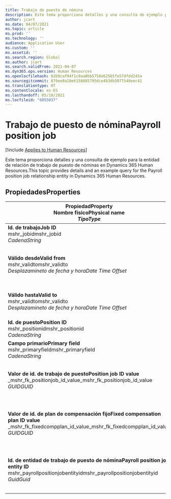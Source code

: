 ```yaml
---
title: Trabajo de puesto de nómina
description: Este tema proporciona detalles y una consulta de ejemplo para la entidad de trabajo de puesto de nóminas en Dynamics 365 Human Resources.
author: jcart
ms.date: 04/07/2021
ms.topic: article
ms.prod: ''
ms.technology: ''
audience: Application User
ms.custom: ''
ms.assetid: ''
ms.search.region: Global
ms.author: jcart
ms.search.validFrom: 2021-04-07
ms.dyn365.ops.version: Human Resources
ms.openlocfilehash: 62b9caf94f1c9aa8bb5758e62565fe57dfdd245a
ms.sourcegitcommit: 879ee8a10e6158885795dce4b3db5077540eec41
ms.translationtype: HT
ms.contentlocale: es-ES
ms.lasthandoff: 05/18/2021
ms.locfileid: "6055037"
---
```

# <a name="payroll-position-job"></a><span data-ttu-id="7685a-103">Trabajo de puesto de nómina</span><span class="sxs-lookup"><span data-stu-id="7685a-103">Payroll position job</span></span>

[!include [Applies to Human Resources](../includes/applies-to-hr.md)]

<span data-ttu-id="7685a-104">Este tema proporciona detalles y una consulta de ejemplo para la entidad de relación de trabajo de puesto de nóminas en Dynamics 365 Human Resources.</span><span class="sxs-lookup"><span data-stu-id="7685a-104">This topic provides details and an example query for the Payroll position job relationship entity in Dynamics 365 Human Resources.</span></span>

## <a name="properties"></a><span data-ttu-id="7685a-105">Propiedades</span><span class="sxs-lookup"><span data-stu-id="7685a-105">Properties</span></span>

| <span data-ttu-id="7685a-106">Propiedad</span><span class="sxs-lookup"><span data-stu-id="7685a-106">Property</span></span><br><span data-ttu-id="7685a-107">**Nombre físico**</span><span class="sxs-lookup"><span data-stu-id="7685a-107">**Physical name**</span></span><br><span data-ttu-id="7685a-108">**_Tipo_**</span><span class="sxs-lookup"><span data-stu-id="7685a-108">**_Type_**</span></span> | <span data-ttu-id="7685a-109">Utilizar</span><span class="sxs-lookup"><span data-stu-id="7685a-109">Use</span></span> | <span data-ttu-id="7685a-110">Descripción</span><span class="sxs-lookup"><span data-stu-id="7685a-110">Description</span></span> |
| --- | --- | --- |
| <span data-ttu-id="7685a-111">**Id. de trabajo**</span><span class="sxs-lookup"><span data-stu-id="7685a-111">**Job ID**</span></span><br><span data-ttu-id="7685a-112">mshr_jobid</span><span class="sxs-lookup"><span data-stu-id="7685a-112">mshr_jobid</span></span><br><span data-ttu-id="7685a-113">*Cadena*</span><span class="sxs-lookup"><span data-stu-id="7685a-113">*String*</span></span> | <span data-ttu-id="7685a-114">Solo lectura</span><span class="sxs-lookup"><span data-stu-id="7685a-114">Readp-only</span></span><br><span data-ttu-id="7685a-115">Obligatorio</span><span class="sxs-lookup"><span data-stu-id="7685a-115">Required</span></span> |<span data-ttu-id="7685a-116">El id. de trabajo.</span><span class="sxs-lookup"><span data-stu-id="7685a-116">The ID of the job.</span></span> |
| <span data-ttu-id="7685a-117">**Válido desde**</span><span class="sxs-lookup"><span data-stu-id="7685a-117">**Valid from**</span></span><br><span data-ttu-id="7685a-118">mshr_validto</span><span class="sxs-lookup"><span data-stu-id="7685a-118">mshr_validto</span></span><br><span data-ttu-id="7685a-119">*Desplazamineto de fecha y hora*</span><span class="sxs-lookup"><span data-stu-id="7685a-119">*Date Time Offset*</span></span> | <span data-ttu-id="7685a-120">Solo lectura</span><span class="sxs-lookup"><span data-stu-id="7685a-120">Read-only</span></span> <br><span data-ttu-id="7685a-121">Obligatorio</span><span class="sxs-lookup"><span data-stu-id="7685a-121">Required</span></span> | <span data-ttu-id="7685a-122">Fecha desde la que es válida el puesto y la relación laboral.</span><span class="sxs-lookup"><span data-stu-id="7685a-122">Date the postion and job relationship is valid from.</span></span> |
| <span data-ttu-id="7685a-123">**Válido hasta**</span><span class="sxs-lookup"><span data-stu-id="7685a-123">**Valid to**</span></span><br><span data-ttu-id="7685a-124">mshr_validto</span><span class="sxs-lookup"><span data-stu-id="7685a-124">mshr_validto</span></span><br><span data-ttu-id="7685a-125">*Desplazamineto de fecha y hora*</span><span class="sxs-lookup"><span data-stu-id="7685a-125">*Date Time Offset*</span></span> | <span data-ttu-id="7685a-126">Solo lectura</span><span class="sxs-lookup"><span data-stu-id="7685a-126">Read-only</span></span> <br><span data-ttu-id="7685a-127">Obligatorio</span><span class="sxs-lookup"><span data-stu-id="7685a-127">Required</span></span> | <span data-ttu-id="7685a-128">Fecha hasta la que es válido el puesto y la relación laboral.</span><span class="sxs-lookup"><span data-stu-id="7685a-128">Date the position and job relationship is valid to.</span></span>  |
| <span data-ttu-id="7685a-129">**Id. de puesto**</span><span class="sxs-lookup"><span data-stu-id="7685a-129">**Position ID**</span></span><br><span data-ttu-id="7685a-130">mshr_positionid</span><span class="sxs-lookup"><span data-stu-id="7685a-130">mshr_positionid</span></span><br><span data-ttu-id="7685a-131">*Cadena*</span><span class="sxs-lookup"><span data-stu-id="7685a-131">*String*</span></span> | <span data-ttu-id="7685a-132">Solo lectura</span><span class="sxs-lookup"><span data-stu-id="7685a-132">Read-only</span></span><br><span data-ttu-id="7685a-133">Obligatorio</span><span class="sxs-lookup"><span data-stu-id="7685a-133">Required</span></span> | <span data-ttu-id="7685a-134">El id. del puesto.</span><span class="sxs-lookup"><span data-stu-id="7685a-134">The ID of the position.</span></span> |
| <span data-ttu-id="7685a-135">**Campo primario**</span><span class="sxs-lookup"><span data-stu-id="7685a-135">**Primary field**</span></span><br><span data-ttu-id="7685a-136">mshr_primaryfield</span><span class="sxs-lookup"><span data-stu-id="7685a-136">mshr_primaryfield</span></span><br><span data-ttu-id="7685a-137">*Cadena*</span><span class="sxs-lookup"><span data-stu-id="7685a-137">*String*</span></span> | <span data-ttu-id="7685a-138">Obligatorio</span><span class="sxs-lookup"><span data-stu-id="7685a-138">Required</span></span><br><span data-ttu-id="7685a-139">Generado por el sistema</span><span class="sxs-lookup"><span data-stu-id="7685a-139">System generated</span></span> |  |
| <span data-ttu-id="7685a-140">**Valor de id. de trabajo de puesto**</span><span class="sxs-lookup"><span data-stu-id="7685a-140">**Position job ID value**</span></span><br><span data-ttu-id="7685a-141">_mshr_fk_positionjob_id_value</span><span class="sxs-lookup"><span data-stu-id="7685a-141">_mshr_fk_positionjob_id_value</span></span><br><span data-ttu-id="7685a-142">*GUID*</span><span class="sxs-lookup"><span data-stu-id="7685a-142">*GUID*</span></span> | <span data-ttu-id="7685a-143">Solo lectura</span><span class="sxs-lookup"><span data-stu-id="7685a-143">Read-only</span></span><br><span data-ttu-id="7685a-144">Obligatorio</span><span class="sxs-lookup"><span data-stu-id="7685a-144">Required</span></span><br><span data-ttu-id="7685a-145">Clave externa: mshr_PayrollPositionJobEntity de la mshr_payrollpositionjobentity</span><span class="sxs-lookup"><span data-stu-id="7685a-145">Foreign key:mshr_PayrollPositionJobEntity of the mshr_payrollpositionjobentity</span></span> |<span data-ttu-id="7685a-146">Id. del trabajo asociado al puesto.</span><span class="sxs-lookup"><span data-stu-id="7685a-146">The ID of the job associated with the position.</span></span>|
| <span data-ttu-id="7685a-147">**Valor de id. de plan de compensación fijo**</span><span class="sxs-lookup"><span data-stu-id="7685a-147">**Fixed compensation plan ID value**</span></span><br><span data-ttu-id="7685a-148">_mshr_fk_fixedcompplan_id_value</span><span class="sxs-lookup"><span data-stu-id="7685a-148">_mshr_fk_fixedcompplan_id_value</span></span><br><span data-ttu-id="7685a-149">*GUID*</span><span class="sxs-lookup"><span data-stu-id="7685a-149">*GUID*</span></span> | <span data-ttu-id="7685a-150">Solo lectura</span><span class="sxs-lookup"><span data-stu-id="7685a-150">Read-only</span></span><br><span data-ttu-id="7685a-151">Obligatorio</span><span class="sxs-lookup"><span data-stu-id="7685a-151">Required</span></span><br><span data-ttu-id="7685a-152">Clave externa: mshr_FixedCompPlan_id de mshr_payrollfixedcompensationplanentity</span><span class="sxs-lookup"><span data-stu-id="7685a-152">Foreign key: mshr_FixedCompPlan_id of mshr_payrollfixedcompensationplanentity</span></span>  | <span data-ttu-id="7685a-153">Id. del plan de compensación fijo asociado al puesto.</span><span class="sxs-lookup"><span data-stu-id="7685a-153">The ID of the fixed compensation plan associated with the position.</span></span> |
| <span data-ttu-id="7685a-154">**Id. de entidad de trabajo de puesto de nómina**</span><span class="sxs-lookup"><span data-stu-id="7685a-154">**Payroll position job entity ID**</span></span><br><span data-ttu-id="7685a-155">mshr_payrollpositionjobentityid</span><span class="sxs-lookup"><span data-stu-id="7685a-155">mshr_payrollpositionjobentityid</span></span><br><span data-ttu-id="7685a-156">*Guid*</span><span class="sxs-lookup"><span data-stu-id="7685a-156">*Guid*</span></span> | <span data-ttu-id="7685a-157">Obligatorio</span><span class="sxs-lookup"><span data-stu-id="7685a-157">Required</span></span><br><span data-ttu-id="7685a-158">Generado por el sistema.</span><span class="sxs-lookup"><span data-stu-id="7685a-158">System generated.</span></span> | <span data-ttu-id="7685a-159">Valor GUID generado por el sistema para identificar de forma única el trabajo.</span><span class="sxs-lookup"><span data-stu-id="7685a-159">A system-generated GUID value to uniquely identify the job.</span></span>  |

